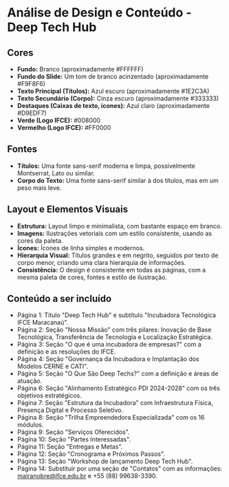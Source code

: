 # Análise de Design e Conteúdo - Deep Tech Hub

## Cores

*   **Fundo:** Branco (aproximadamente #FFFFFF)
*   **Fundo do Slide:** Um tom de branco acinzentado (aproximadamente #F9F8F6)
*   **Texto Principal (Títulos):** Azul escuro (aproximadamente #1E2C3A)
*   **Texto Secundário (Corpo):** Cinza escuro (aproximadamente #333333)
*   **Destaques (Caixas de texto, ícones):** Azul claro (aproximadamente #D9EDF7)
*   **Verde (Logo IFCE):** #008000
*   **Vermelho (Logo IFCE):** #FF0000

## Fontes

*   **Títulos:** Uma fonte sans-serif moderna e limpa, possivelmente Montserrat, Lato ou similar.
*   **Corpo do Texto:** Uma fonte sans-serif similar à dos títulos, mas em um peso mais leve.

## Layout e Elementos Visuais

*   **Estrutura:** Layout limpo e minimalista, com bastante espaço em branco.
*   **Imagens:** Ilustrações vetoriais com um estilo consistente, usando as cores da paleta.
*   **Ícones:** Ícones de linha simples e modernos.
*   **Hierarquia Visual:** Títulos grandes e em negrito, seguidos por texto de corpo menor, criando uma clara hierarquia de informações.
*   **Consistência:** O design é consistente em todas as páginas, com a mesma paleta de cores, fontes e estilo de ilustração.

## Conteúdo a ser incluído

*   Página 1: Título "Deep Tech Hub" e subtítulo "Incubadora Tecnológica IFCE Maracanaú".
*   Página 2: Seção "Nossa Missão" com três pilares: Inovação de Base Tecnológica, Transferência de Tecnologia e Localização Estratégica.
*   Página 3: Seção "O que é uma incubadora de empresas?" com a definição e as resoluções do IFCE.
*   Página 4: Seção "Governança da Incubadora e Implantação dos Modelos CERNE e CATI".
*   Página 5: Seção "O Que São Deep Techs?" com a definição e áreas de atuação.
*   Página 6: Seção "Alinhamento Estratégico PDI 2024-2028" com os três objetivos estratégicos.
*   Página 7: Seção "Estrutura da Incubadora" com Infraestrutura Física, Presença Digital e Processo Seletivo.
*   Página 8: Seção "Trilha Empreendedora Especializada" com os 16 módulos.
*   Página 9: Seção "Serviços Oferecidos".
*   Página 10: Seção "Partes Interessadas".
*   Página 11: Seção "Entregas e Metas".
*   Página 12: Seção "Cronograma e Próximos Passos".
*   Página 13: Seção "Workshop de lançamento Deep Tech Hub".
*   Página 14: Substituir por uma seção de "Contatos" com as informações: mairanobre@ifce.edu.br e +55 (88) 99638-3390.

